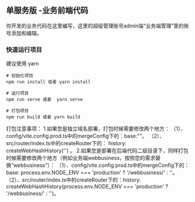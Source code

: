 ##  单服务版 -业务前端代码
 你开发的业务代码在这里编写，这里的超级管理账号admin端“业务端管理”里的账号添加和编辑。
### 快速运行项目
建议使用 yarn 
```
# 初始化项目
npm run install 或者 yarn install

# 运行项目
npm run serve 或者  yarn serve

# 打包项目
npm run build 或者 yarn build 

```
打包注意事项：
1.如果您是独立域名部署，打包时候需要修改两个地方：
（1）、config/vite.config.prod.ts中的mergeConfig下的：base:""。
（2）、src/router/index.ts中的createRouter下的： history: createWebHashHistory('') 。
2.如果您是部署在后端代码二级目录下，同样打包时候需要修改两个地方（例如业务端webbusiness，按照您的需求替换“webbusiness”）：
（1）、config/vite.config.prod.ts中的mergeConfig下的：base: process.env.NODE_ENV === 'production' ? '/webbusiness/' : ''。
（2）、src/router/index.ts中的createRouter下的：history: createWebHashHistory(process.env.NODE_ENV === 'production' ? '/webbusiness/' : '')。

 

 